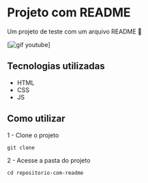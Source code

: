 # Projeto com README
Um projeto de teste com um arquivo README
🍕

[<img src="./tela.gif" alt="gif youtube">]

## Tecnologias utilizadas
- HTML
- CSS
- JS
## Como utilizar

1 - Clone o projeto
```
git clone
```	

2 - Acesse a pasta do projeto
```	
cd repositorio-com-readme
```	
